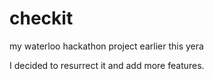 checkit
=======

my waterloo hackathon project earlier this yera

I decided to resurrect it and add more features.
